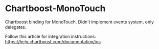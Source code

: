 Chartboost-MonoTouch
====================

Chartboost binding for MonoTouch. Didn't implement events system, only delegates.

Follow this article for integration instructions: https://help.chartboost.com/documentation/ios

